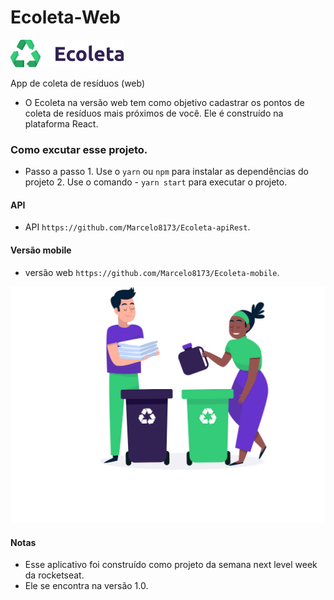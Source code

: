 # Ecoleta-Web
![Ecoleta](https://github.com/Marcelo8173/Ecoleta-mobile/blob/master/src/assets/logo.png)

App de coleta de resíduos (web)

- O Ecoleta na versão web tem como objetivo cadastrar os pontos de coleta de resíduos mais próximos de você. Ele é construído na plataforma React.

### Como excutar esse projeto.

- Passo a passo
        1. Use o `yarn` ou `npm` para instalar as dependências do projeto
        2. Use o comando - `yarn start` para executar o projeto.
 
#### API

- API `https://github.com/Marcelo8173/Ecoleta-apiRest`.

        
#### Versão mobile

- versão web `https://github.com/Marcelo8173/Ecoleta-mobile`.


 ![Ecoleta](https://github.com/Marcelo8173/Ecoleta-mobile/blob/master/src/assets/home-background.svg)
#### Notas

- Esse aplicativo foi construído como projeto da semana next level week da rocketseat.
- Ele se encontra na versão 1.0. 




